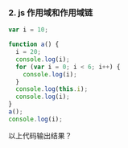 ### 2. js 作用域和作用域链

```js
var i = 10;

function a() {
  i = 20;
  console.log(i);
  for (var i = 0; i < 6; i++) {
    console.log(i);
  }
  console.log(this.i);
  console.log(i);
}
a();
console.log(i);
```

以上代码输出结果？